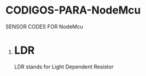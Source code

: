 # CODIGOS-PARA-NodeMcu
SENSOR CODES FOR  NodeMcu



<ol>
	  <li>
		<h1>LDR</h1> 
	  </li>
LDR stands for Light Dependent Resistor 
</ol>